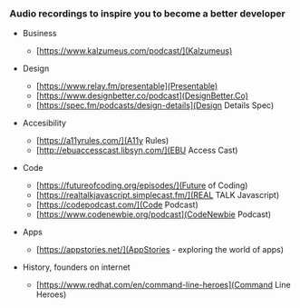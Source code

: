 ### Audio recordings to inspire you to become a better developer

* Business
  
	* [https://www.kalzumeus.com/podcast/](Kalzumeus)

* Design 

	* [https://www.relay.fm/presentable](Presentable)
	* [https://www.designbetter.co/podcast](DesignBetter.Co)
	* [https://spec.fm/podcasts/design-details](Design Details Spec)

* Accesibility
  
	* [https://a11yrules.com/](A11y Rules)
	* [http://ebuaccesscast.libsyn.com/](EBU Access Cast)

* Code

	* [https://futureofcoding.org/episodes/](Future of Coding)
	* [https://realtalkjavascript.simplecast.fm/](REAL TALK Javascript)
	* [https://codepodcast.com/](Code Podcast)
	* [https://www.codenewbie.org/podcast](CodeNewbie Podcast)

* Apps
	
	* [https://appstories.net/](AppStories - exploring the world of apps)

* History, founders on internet

	* [https://www.redhat.com/en/command-line-heroes](Command Line Heroes)
